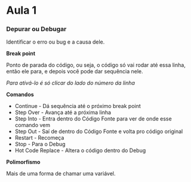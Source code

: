 # Aula 1

### Depurar ou Debugar
Identificar o erro ou bug e a causa dele.

<b>Break point</b>

Ponto de parada do código, ou seja, o código só vai rodar até essa linha, então ele para, e depois você pode dar sequência nele.

<i>Para ativá-lo é só clicar do lado do número da linha</i>

<b>Comandos</b>

- Continue - Dá sequência até o próximo break point
- Step Over - Avança até a próxima linha
- Step Into - Entra dentro do Código Fonte para ver de onde esse comando vem
- Step Out - Saí de dentro do Código Fonte e volta pro código original
- Restart - Recomeça
- Stop - Para o Debug
- Hot Code Replace - Altera o código dentro do Debug

<b>Polimorfismo</b>

Mais de uma forma de chamar uma variável.
